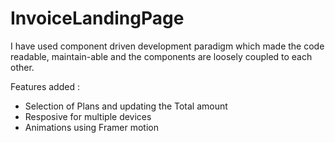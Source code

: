 # InvoiceLandingPage

I have used component driven development paradigm which made the code readable, maintain-able and the components are  loosely coupled to each other.

Features added :

- Selection of Plans and updating the Total amount 
- Resposive for multiple devices
- Animations using Framer motion
